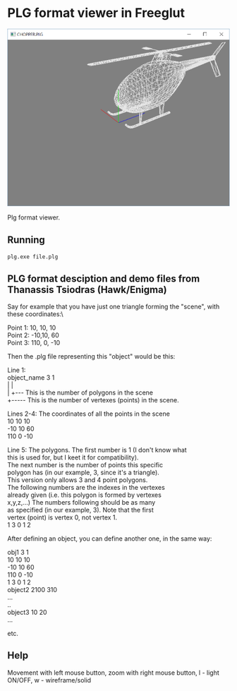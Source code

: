 # PLG format viewer in Freeglut

![alt text](screen.png)

Plg format viewer.

## Running

```
plg.exe file.plg
```
## PLG format desciption and demo files from Thanassis Tsiodras (Hawk/Enigma)

Say for example that you have just one triangle forming the "scene", 
with these coordinates:\

  Point 1:   10, 10, 10  
  Point 2:   -10,10, 60  
  Point 3:  110, 0, -10  
  
Then the .plg file representing this "object" would be this:
  
Line 1:  
object_name 3 1  
            | |  
            | +--- This is the number of polygons in the scene  
            +----- This is the number of vertexes (points) in the scene.  
  
Lines 2-4:   The coordinates of all the points in the scene  
10 10 10  
-10 10 60  
110 0 -10  
  
Line 5:            The polygons. The first number is 1 (I don't know what  
                   this is used for, but I keet it for compatibility).  
                   The next number is the number of points this specific  
                   polygon has (in our example, 3, since it's a triangle).  
                   This version only allows 3 and 4 point polygons.  
                   The following numbers are the indexes in the vertexes  
                   already given (i.e. this polygon is formed by vertexes  
                   x,y,z,...) The numbers following should be as many  
                   as specified (in our example, 3). Note that the first  
                   vertex (point) is vertex 0, not vertex 1.  
1 3 0 1 2  
  
After defining an object, you can define another one, in the same way:  
  
obj1 3 1  
10 10 10  
-10 10 60  
110 0 -10  
1 3 0 1 2  
object2 2100 310  
...  
..  
object3 10 20  
...  
  
etc.  
  

## Help  
  
Movement with left mouse button, zoom with right mouse button, 
l - light ON/OFF, w - wireframe/solid